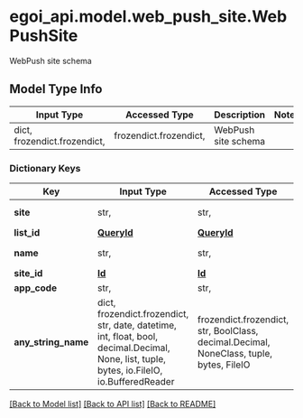 # egoi_api.model.web_push_site.WebPushSite

WebPush site schema

## Model Type Info
Input Type | Accessed Type | Description | Notes
------------ | ------------- | ------------- | -------------
dict, frozendict.frozendict,  | frozendict.frozendict,  | WebPush site schema | 

### Dictionary Keys
Key | Input Type | Accessed Type | Description | Notes
------------ | ------------- | ------------- | ------------- | -------------
**site** | str,  | str,  | Webpush site | 
**list_id** | [**QueryId**](QueryId.md) | [**QueryId**](QueryId.md) |  | 
**name** | str,  | str,  | Webpush name | 
**site_id** | [**Id**](Id.md) | [**Id**](Id.md) |  | [optional] 
**app_code** | str,  | str,  | App code | [optional] 
**any_string_name** | dict, frozendict.frozendict, str, date, datetime, int, float, bool, decimal.Decimal, None, list, tuple, bytes, io.FileIO, io.BufferedReader | frozendict.frozendict, str, BoolClass, decimal.Decimal, NoneClass, tuple, bytes, FileIO | any string name can be used but the value must be the correct type | [optional]

[[Back to Model list]](../../README.md#documentation-for-models) [[Back to API list]](../../README.md#documentation-for-api-endpoints) [[Back to README]](../../README.md)

